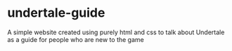 # undertale-guide
A simple website created using purely html and css to talk about Undertale as a 
guide for people who are new to the game
